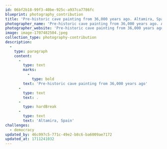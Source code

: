 ```yaml
---
id: 06bf2b18-99f3-40be-925c-a937ca7786fc
blueprint: photography_contribution
title: 'Pre-historic cave painting from 36,000 years ago. Altamira, Spain'
photographer_name: 'Pre-historic cave painting from 36,000 years ago. Altamira, Spain'
photographer_website: 'Pre-historic cave painting from 36,000 years ago. Altamira, Spain'
image: image-1707482504.jpeg
collection_type: photography-contribution
description:
  -
    type: paragraph
    content:
      -
        type: text
        marks:
          -
            type: bold
        text: 'Pre-historic cave painting from 36,000 years ago'
      -
        type: text
        text: .
      -
        type: hardBreak
      -
        type: text
        text: 'Altamira, Spain'
challenges:
  - democracy
updated_by: 46c097c5-771c-49e2-b8c6-ba6009ae7172
updated_at: 1711241032
---
```

